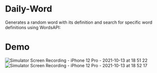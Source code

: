 # Daily-Word
Generates a random word with its definition and search for specific word definitions using WordsAPI: 

# Demo
![Simulator Screen Recording - iPhone 12 Pro - 2021-10-13 at 18 51 22](https://user-images.githubusercontent.com/51388551/137422502-fb16b574-951c-4f7c-9625-ebacd16d84cc.gif)
![Simulator Screen Recording - iPhone 12 Pro - 2021-10-13 at 18 52 17](https://user-images.githubusercontent.com/51388551/137422503-d62f23e2-cfc4-4cb8-8abd-545c06144d37.gif)
